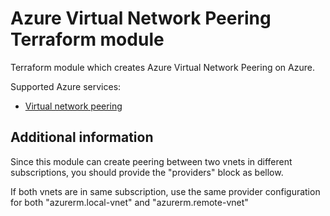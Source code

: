 # Azure Virtual Network Peering Terraform module

Terraform module which creates Azure Virtual Network Peering on Azure.

Supported Azure services:

* [Virtual network peering](https://learn.microsoft.com/en-us/azure/virtual-network/virtual-network-peering-overview)

## Additional information

Since this module can create peering between two vnets in different subscriptions, you should provide the "providers" block as bellow.

If both vnets are in same subscription, use the same provider configuration for both "azurerm.local-vnet" and "azurerm.remote-vnet"